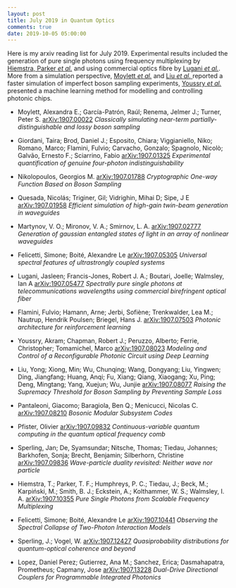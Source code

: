 ```yaml
---
layout: post
title: July 2019 in Quantum Optics
comments: true
date: 2019-10-05 05:00:00
---
```


Here is my arxiv reading list for July 2019. Experimental results included the generation of pure single photons using frequency multiplexing by [Hiemstra, Parker _et al._](https://arxiv.org/abs/1907.10355) and using commercial optics fibre by [Lugani _et al._](https://arxiv.org/abs/1907.05477). More from a simulation perspective, [Moylett _et al._](https://arxiv.org/abs/1907.00022) and [Liu _et al._ ](https://arxiv.org/abs/1907.08077)reported a faster simulation of imperfect boson sampling experiments, [Youssry _et al._](https://arxiv.org/abs/1907.08023) presented a machine learning method for modelling and controlling photonic chips.

<!--more-->


- Moylett, Alexandra E.; García-Patrón, Raúl; Renema, Jelmer J.; Turner, Peter S.
[arXiv:1907.00022](https://arxiv.org/abs/1907.00022)
_Classically simulating near-term partially-distinguishable and lossy boson sampling_

- Giordani, Taira; Brod, Daniel J.; Esposito, Chiara; Viggianiello, Niko; Romano, Marco; Flamini, Fulvio; Carvacho, Gonzalo; Spagnolo, Nicolò; Galvão, Ernesto F.; Sciarrino, Fabio
[arXiv:1907.01325](https://arxiv.org/abs/1907.01325)
_Experimental quantification of genuine four-photon indistinguishability_

- Nikolopoulos, Georgios M.
[arXiv:1907.01788](https://arxiv.org/abs/1907.01788)
_Cryptographic One-way Function Based on Boson Sampling_

- Quesada, Nicolás; Triginer, Gil; Vidrighin, Mihai D; Sipe, J E
[arXiv:1907.01958](https://arxiv.org/abs/1907.01958)
_Efficient simulation of high-gain twin-beam generation in waveguides_

- Martynov, V. O.; Mironov, V. A.; Smirnov, L. A.
[arXiv:1907.02777](https://arxiv.org/abs/1907.02777)
_Generation of gaussian entangled states of light in an array of nonlinear waveguides_

- Felicetti, Simone; Boité, Alexandre Le
[arXiv:1907.05305](https://arxiv.org/abs/1907.05305)
_Universal spectral features of ultrastrongly coupled systems_

- Lugani, Jasleen; Francis-Jones, Robert J. A.; Boutari, Joelle; Walmsley, Ian A
[arXiv:1907.05477](https://arxiv.org/abs/1907.05477)
_Spectrally pure single photons at telecommunications wavelengths using commercial birefringent optical fiber_

- Flamini, Fulvio; Hamann, Arne; Jerbi, Sofiène; Trenkwalder, Lea M.; Nautrup, Hendrik Poulsen; Briegel, Hans J.
[arXiv:1907.07503](https://arxiv.org/abs/1907.07503)
_Photonic architecture for reinforcement learning_

- Youssry, Akram; Chapman, Robert J.; Peruzzo, Alberto; Ferrie, Christopher; Tomamichel, Marco
[arXiv:1907.08023](https://arxiv.org/abs/1907.08023)
_Modeling and Control of a Reconfigurable Photonic Circuit using Deep Learning_

- Liu, Yong; Xiong, Min; Wu, Chunqing; Wang, Dongyang; Liu, Yingwen; Ding, Jiangfang; Huang, Anqi; Fu, Xiang; Qiang, Xiaogang; Xu, Ping; Deng, Mingtang; Yang, Xuejun; Wu, Junjie
[arXiv:1907.08077](https://arxiv.org/abs/1907.08077)
_Raising the Supremacy Threshold for Boson Sampling by Preventing Sample Loss_

- Pantaleoni, Giacomo; Baragiola, Ben Q.; Menicucci, Nicolas C.
[arXiv:1907.08210](https://arxiv.org/abs/1907.08210)
_Bosonic Modular Subsystem Codes_

- Pfister, Olivier
[arXiv:1907.09832](https://arxiv.org/abs/1907.09832)
_Continuous-variable quantum computing in the quantum optical frequency comb_

- Sperling, Jan; De, Syamsundar; Nitsche, Thomas; Tiedau, Johannes; Barkhofen, Sonja; Brecht, Benjamin; Silberhorn, Christine
[arXiv:1907.09836](https://arxiv.org/abs/1907.09836)
_Wave-particle duality revisited: Neither wave nor particle_

- Hiemstra, T.; Parker, T. F.; Humphreys, P. C.; Tiedau, J.; Beck, M.; Karpiński, M.; Smith, B. J.; Eckstein, A.; Kolthammer, W. S.; Walmsley, I. A.
[arXiv:1907.10355](https://arxiv.org/abs/1907.10355)
_Pure Single Photons from Scalable Frequency Multiplexing_

- Felicetti, Simone; Boité, Alexandre Le
[arXiv:1907.10441](https://arxiv.org/abs/1907.10441)
_Observing the Spectral Collapse of Two-Photon Interaction Models_


- Sperling, J.; Vogel, W.
[arXiv:1907.12427](https://arxiv.org/abs/1907.12427)
_Quasiprobability distributions for quantum-optical coherence and beyond_

- Lopez, Daniel Perez; Gutierrez, Ana M.; Sanchez, Erica; Dasmahapatra, Prometheus; Capmany, Jose
[arXiv:1907.13228](https://arxiv.org/abs/1907.13228)
_Dual-Drive Directional Couplers for Programmable Integrated Photonics_
